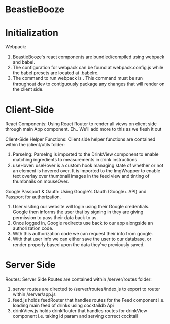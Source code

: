 # BeastieBooze

# Initialization

Webpack:
 1) BeastieBooze's react components are bundled/compiled using webpack and babel.
 2) The configuration for webpack can be found at webpack.config.js while the babel presets are located at .babelrc.
 3) The command to run webpack is <npm run build:dev>. This command must be run throughout dev to contiguously package
    any changes that will render on the client side.

# Client-Side

React Components:
Using React Router to render all views on client side through main App component.
Eh.. We'll add more to this as we flesh it out

Client-Side Helper Functions:
Client side helper functions are contained within the /client/utils folder:
 1) ParseIng: ParseIng is imported to the DrinkView component to enable matching ingredients to measurements in drink instructions
 2) useHover: useHover is a custom hook managing state of whether or not an element is hovered over. It is imported to the ImgWrapper
    to enable text overlay over thumbnail images in the feed view and tinting of thumbnails on mouseOver.

Google Passport & Oauth:
Using Google's Oauth (Google+ API) and Passport for authorization.
 1) User visiting our website will login using their Google credentials. Google then informs the user that by signing in they are giving permission to pass their data back to us.
 2) Once logged in, Google redirects use back to our app alongside an authorization code.
 3) With this authorization code we can request their info from google.
 4) With that user info we can either save the user to our database, or render properly based upon the data they've previously saved.

# Server Side

Routes:
Server Side Routes are contained within /server/routes folder:
 1) server routes are directed to /server/routes/index.js to export to router within /server/app.js
 2) feed.js holds feedRouter that handles routes for the Feed component i.e. loading main feed of drinks using cocktaildb Api
 3) drinkView.js holds drinkRouter that handles routes for drinkView component i.e. taking id param and serving correct cocktail

